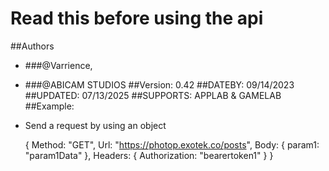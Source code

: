 # Read this before using the api
##Authors 
- ###@Varrience,
- ###@ABICAM STUDIOS
##Version: 0.42
##DATEBY: 09/14/2023
##UPDATED: 07/13/2025 
##SUPPORTS: APPLAB & GAMELAB
##Example:
 - Send a request by using an object
    
    {
      Method: "GET",
      Url: "https://photop.exotek.co/posts",
      Body: {
        param1: "param1Data"
      },
      Headers: {
        Authorization: "bearertoken1"
      }
    }
